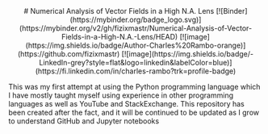 <div align="center">
# Numerical Analysis of Vector Fields in a High N.A. Lens
  [![Binder](https://mybinder.org/badge_logo.svg)](https://mybinder.org/v2/gh/fizixmastr/Numerical-Analysis-of-Vector-Fields-in-a-High-N.A.-Lens/HEAD) [![image](https://img.shields.io/badge/Author-Charles%20Rambo-orange)](https://github.com/fizixmastr) [![image](https://img.shields.io/badge/-LinkedIn-grey?style=flat&logo=linkedin&labelColor=blue)](https://fi.linkedin.com/in/charles-rambo?trk=profile-badge)
</div>

This was my first attempt at using the Python programming language which I have mostly taught myself using experience in other programming languages as well as YouTube and StackExchange. This repository has been created after the fact, and it will be continued to be updated as I grow to understand GitHub and Jupyter notebooks
